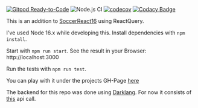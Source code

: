 [![Gitpod Ready-to-Code](https://img.shields.io/badge/Gitpod-Ready--to--Code-blue?logo=gitpod)](https://gitpod.io/#https://github.com/holgergp/soccerReduxToolkit) 
![Node.js CI](https://github.com/holgergp/soccerReduxToolkit/workflows/Node.js%20CI/badge.svg)
[![codecov](https://codecov.io/gh/holgergp/soccerReduxToolkit/branch/main/graph/badge.svg)](https://codecov.io/gh/holgergp/soccerReduxToolkit)
[![Codacy Badge](https://api.codacy.com/project/badge/Grade/8eee079e61834ccfb8f92a02f705ee09)](https://app.codacy.com/app/holgergp/soccerReduxToolkit?utm_source=github.com&utm_medium=referral&utm_content=holgergp/soccerReduxToolkit&utm_campaign=Badge_Grade_Dashboard)

This is an addition to [SoccerReact16](https://github.com/holgergp/soccerReact16) using ReactQuery.

I've used Node 16.x while developing this.
Install dependencies with `npm install`.

Start with `npm run start`.
See the result in your Browser: http://localhost:3000

Run the tests with `npm run test`.

You can play with it under the projects GH-Page [here](https://holgergp.github.io/soccerReduxToolkit/)

The backend for this repo was done using [Darklang](https://darklang.com/). For now it consists of [this](https://holgergp.builtwithdark.com/league-table) api call.
